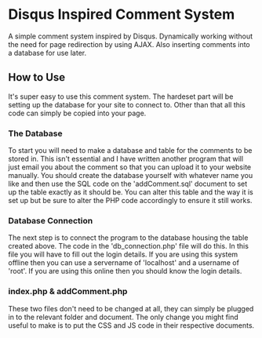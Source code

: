 # Disqus Inspired Comment System
A simple comment system inspired by Disqus. Dynamically working without the need for page redirection by using AJAX. Also inserting comments into a database for use later.

## How to Use
It's super easy to use this comment system. The hardeset part will be setting up the database for your site to connect to. Other than that all this code can simply be copied into your page.

### The Database
To start you will need to make a database and table for the comments to be stored in. This isn't essential and I have written another program that will just email you about the comment so that you can upload it to your website manually. You should create the database yourself with whatever name you like and then use the SQL code on the 'addComment.sql' document to set up the table exactly as it should be. You can alter this table and the way it is set up but be sure to alter the PHP code accordingly to ensure it still works.

### Database Connection
The next step is to connect the program to the database housing the table created above. The code in the 'db_connection.php' file will do this. In this file you will have to fill out the login details. If you are using this system offline then you can use a servername of 'localhost' and a username of 'root'. If you are using this online then you should know the login details.

### index.php & addComment.php
These two files don't need to be changed at all, they can simply be plugged in to the relevant folder and document. The only change you might find useful to make is to put the CSS and JS code in their respective documents.
